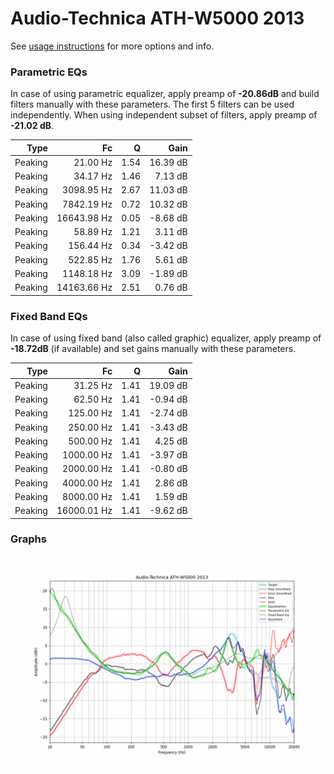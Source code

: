 # Audio-Technica ATH-W5000 2013
See [usage instructions](https://github.com/jaakkopasanen/AutoEq#usage) for more options and info.

### Parametric EQs
In case of using parametric equalizer, apply preamp of **-20.86dB** and build filters manually
with these parameters. The first 5 filters can be used independently.
When using independent subset of filters, apply preamp of **-21.02 dB**.

| Type    | Fc          |    Q | Gain     |
|--------:|------------:|-----:|---------:|
| Peaking | 21.00 Hz    | 1.54 | 16.39 dB |
| Peaking | 34.17 Hz    | 1.46 | 7.13 dB  |
| Peaking | 3098.95 Hz  | 2.67 | 11.03 dB |
| Peaking | 7842.19 Hz  | 0.72 | 10.32 dB |
| Peaking | 16643.98 Hz | 0.05 | -8.68 dB |
| Peaking | 58.89 Hz    | 1.21 | 3.11 dB  |
| Peaking | 156.44 Hz   | 0.34 | -3.42 dB |
| Peaking | 522.85 Hz   | 1.76 | 5.61 dB  |
| Peaking | 1148.18 Hz  | 3.09 | -1.89 dB |
| Peaking | 14163.66 Hz | 2.51 | 0.76 dB  |

### Fixed Band EQs
In case of using fixed band (also called graphic) equalizer, apply preamp of **-18.72dB**
(if available) and set gains manually with these parameters.

| Type    | Fc          |    Q | Gain     |
|--------:|------------:|-----:|---------:|
| Peaking | 31.25 Hz    | 1.41 | 19.09 dB |
| Peaking | 62.50 Hz    | 1.41 | -0.94 dB |
| Peaking | 125.00 Hz   | 1.41 | -2.74 dB |
| Peaking | 250.00 Hz   | 1.41 | -3.43 dB |
| Peaking | 500.00 Hz   | 1.41 | 4.25 dB  |
| Peaking | 1000.00 Hz  | 1.41 | -3.97 dB |
| Peaking | 2000.00 Hz  | 1.41 | -0.80 dB |
| Peaking | 4000.00 Hz  | 1.41 | 2.86 dB  |
| Peaking | 8000.00 Hz  | 1.41 | 1.59 dB  |
| Peaking | 16000.01 Hz | 1.41 | -9.62 dB |

### Graphs
![](./Audio-Technica%20ATH-W5000%202013.png)
